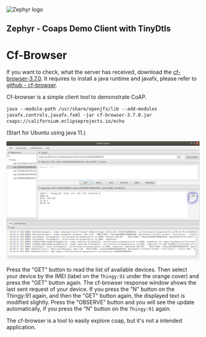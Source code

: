 ![Zephyr logo](https://github.com/zephyrproject-rtos/zephyr/raw/main/doc/_static/images/kite.png)

## Zephyr - Coaps Demo Client with TinyDtls

# Cf-Browser

If you want to check, what the server has received, download the [cf-browser-3.7.0](https://repo.eclipse.org/content/repositories/californium-releases/org/eclipse/californium/cf-browser/3.7.0/cf-browser-3.7.0.jar). It requires to install a java runtime and javafx, please refer to [github - cf-browser](https://github.com/eclipse/californium.tools/tree/main/cf-browser).

Cf-browser is a simple client tool to demonstrate CoAP.

```
java --module-path /usr/share/openjfx/lib --add-modules javafx.controls,javafx.fxml -jar cf-browser-3.7.0.jar coaps://californium.eclipseprojects.io/echo
```

(Start for Ubuntu using java 11.)

![cf-browser](./cf-browser.png)

Press the "GET" button to read the list of available devices. Then select your device by the IMEI (label on the `Thingy:91` under the orange cover) and press the "GET" button again. The cf-browser response window shows the last sent request of your device.
If you press the "N" button on the Thingy:91 again, and then the "GET" button again, the displayed text is modified slightly. Press the "OBSERVE" button and you will see the update automatically, if you press the "N" button on the `Thingy:91` again.

The cf-browser is a tool to easily explore coap, but it's not a intended application.